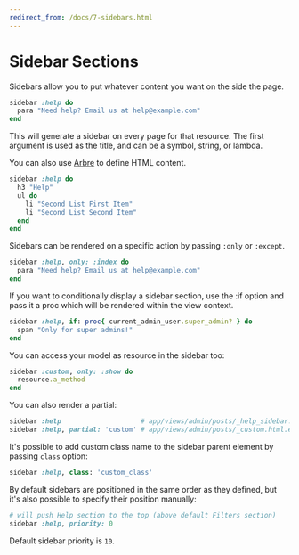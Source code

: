```yaml
---
redirect_from: /docs/7-sidebars.html
---
```

# Sidebar Sections

Sidebars allow you to put whatever content you want on the side the page.

```ruby
sidebar :help do
  para "Need help? Email us at help@example.com"
end
```

This will generate a sidebar on every page for that resource. The first
argument is used as the title, and can be a symbol, string, or lambda.

You can also use [Arbre](https://github.com/activeadmin/arbre) to define HTML content.

```ruby
sidebar :help do
  h3 "Help"
  ul do
    li "Second List First Item"
    li "Second List Second Item"
  end
end
```

Sidebars can be rendered on a specific action by passing `:only` or `:except`.

```ruby
sidebar :help, only: :index do
  para "Need help? Email us at help@example.com"
end
```

If you want to conditionally display a sidebar section, use the :if option and
pass it a proc which will be rendered within the view context.

```ruby
sidebar :help, if: proc{ current_admin_user.super_admin? } do
  span "Only for super admins!"
end
```

You can access your model as resource in the sidebar too:

```ruby
sidebar :custom, only: :show do
  resource.a_method
end
```

You can also render a partial:

```ruby
sidebar :help                    # app/views/admin/posts/_help_sidebar.html.erb
sidebar :help, partial: 'custom' # app/views/admin/posts/_custom.html.erb
```

It's possible to add custom class name to the sidebar parent element by passing
`class` option:

```ruby
sidebar :help, class: 'custom_class'
```

By default sidebars are positioned in the same order as they defined, but it's also
possible to specify their position manually:

```ruby
# will push Help section to the top (above default Filters section)
sidebar :help, priority: 0
```

Default sidebar priority is `10`.
